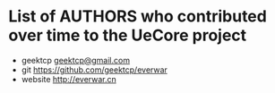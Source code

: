 # List of AUTHORS who contributed over time to the UeCore project

* geektcp        geektcp@gmail.com
* git            https://github.com/geektcp/everwar
* website        http://everwar.cn
